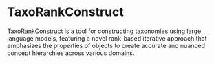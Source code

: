 # TaxoRankConstruct
TaxoRankConstruct is a tool for constructing taxonomies using large language models, featuring a novel rank-based iterative approach that emphasizes the properties of objects to create accurate and nuanced concept hierarchies across various domains.
